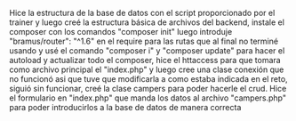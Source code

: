 Hice la estructura de la base de datos con el script proporcionado por el trainer y luego creé la estructura básica de archivos del backend, instale el composer con los comandos "composer init" luego introduje "bramus/router": "^1.6" en el require para las rutas que al final no terminé usando y usé el comando "composer i" y "composer update" para hacer el autoload y actualizar todo el composer, hice el httaccess para que tomara como archivo principal el "index.php" y luego cree una clase conexión que no funcionó asi que tuve que modificarla a como estaba indicada en el reto, siguió sin funcionar, creé la clase campers para poder hacerle el crud.
Hice el formulario en "index.php" que manda los datos al archivo "campers.php" para poder introducirlos a la base de datos de manera correcta